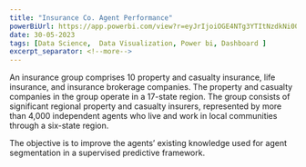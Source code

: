 ```yaml
---
title: "Insurance Co. Agent Performance"
powerBiUrl: https://app.powerbi.com/view?r=eyJrIjoiOGE4NTg3YTItNzdkNi00YWJlLTg4ZDctMDVkYmRhMGU1ZjMzIiwidCI6IjZiY2E4MzUxLTAxZDMtNDI1Mi04NWVhLWJkYThmOGQyMzViZCIsImMiOjl9
date: 30-05-2023
tags: [Data Science,  Data Visualization, Power bi, Dashboard ]
excerpt_separator: <!--more-->
---
```

An insurance group comprises 10 property and casualty insurance, life insurance, and insurance brokerage companies. The property and casualty companies in the group operate in a 17-state region. The group consists of significant regional property and casualty insurers, represented by more than 4,000 independent agents who live and work in local communities through a six-state region. 

The objective is to improve the agents’ existing knowledge used for agent segmentation in a supervised predictive framework.
<!--more-->

